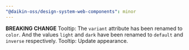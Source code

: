 ```yaml
---
"@daikin-oss/design-system-web-components": minor
---
```


**BREAKING CHANGE** Tooltip: The `variant` attribute has been renamed to `color`. And the values `light` and `dark` have been renamed to `default` and `inverse` respectively.
Tooltip: Update appearance.
